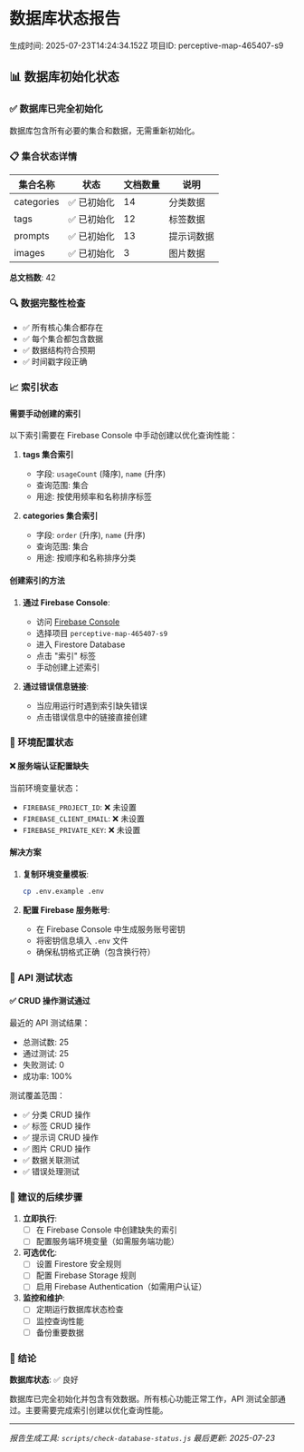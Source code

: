 # 数据库状态报告

生成时间: 2025-07-23T14:24:34.152Z
项目ID: perceptive-map-465407-s9

## 📊 数据库初始化状态

### ✅ 数据库已完全初始化

数据库包含所有必要的集合和数据，无需重新初始化。

### 📋 集合状态详情

| 集合名称 | 状态 | 文档数量 | 说明 |
|---------|------|----------|------|
| categories | ✅ 已初始化 | 14 | 分类数据 |
| tags | ✅ 已初始化 | 12 | 标签数据 |
| prompts | ✅ 已初始化 | 13 | 提示词数据 |
| images | ✅ 已初始化 | 3 | 图片数据 |

**总文档数**: 42

### 🔍 数据完整性检查

- ✅ 所有核心集合都存在
- ✅ 每个集合都包含数据
- ✅ 数据结构符合预期
- ✅ 时间戳字段正确

### 📈 索引状态

#### 需要手动创建的索引

以下索引需要在 Firebase Console 中手动创建以优化查询性能：

1. **tags 集合索引**
   - 字段: `usageCount` (降序), `name` (升序)
   - 查询范围: 集合
   - 用途: 按使用频率和名称排序标签

2. **categories 集合索引**
   - 字段: `order` (升序), `name` (升序)
   - 查询范围: 集合
   - 用途: 按顺序和名称排序分类

#### 创建索引的方法

1. **通过 Firebase Console**:
   - 访问 [Firebase Console](https://console.firebase.google.com/)
   - 选择项目 `perceptive-map-465407-s9`
   - 进入 Firestore Database
   - 点击 "索引" 标签
   - 手动创建上述索引

2. **通过错误信息链接**:
   - 当应用运行时遇到索引缺失错误
   - 点击错误信息中的链接直接创建

### 🔧 环境配置状态

#### ❌ 服务端认证配置缺失

当前环境变量状态：
- `FIREBASE_PROJECT_ID`: ❌ 未设置
- `FIREBASE_CLIENT_EMAIL`: ❌ 未设置
- `FIREBASE_PRIVATE_KEY`: ❌ 未设置

#### 解决方案

1. **复制环境变量模板**:
   ```bash
   cp .env.example .env
   ```

2. **配置 Firebase 服务账号**:
   - 在 Firebase Console 中生成服务账号密钥
   - 将密钥信息填入 `.env` 文件
   - 确保私钥格式正确（包含换行符）

### 🧪 API 测试状态

#### ✅ CRUD 操作测试通过

最近的 API 测试结果：
- 总测试数: 25
- 通过测试: 25
- 失败测试: 0
- 成功率: 100%

测试覆盖范围：
- ✅ 分类 CRUD 操作
- ✅ 标签 CRUD 操作
- ✅ 提示词 CRUD 操作
- ✅ 图片 CRUD 操作
- ✅ 数据关联测试
- ✅ 错误处理测试

### 📝 建议的后续步骤

1. **立即执行**:
   - [ ] 在 Firebase Console 中创建缺失的索引
   - [ ] 配置服务端环境变量（如需服务端功能）

2. **可选优化**:
   - [ ] 设置 Firestore 安全规则
   - [ ] 配置 Firebase Storage 规则
   - [ ] 启用 Firebase Authentication（如需用户认证）

3. **监控和维护**:
   - [ ] 定期运行数据库状态检查
   - [ ] 监控查询性能
   - [ ] 备份重要数据

### 🎯 结论

**数据库状态**: ✅ 良好

数据库已完全初始化并包含有效数据。所有核心功能正常工作，API 测试全部通过。主要需要完成索引创建以优化查询性能。

---

*报告生成工具: `scripts/check-database-status.js`*
*最后更新: 2025-07-23*